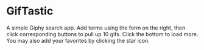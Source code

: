 # GifTastic

A simple Giphy search app. Add terms using the form on the right, then click corresponding buttons to pull up 10 gifs. Click the bottom to load more.
You may also add your favorites by clicking the star icon.